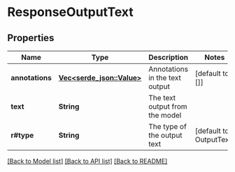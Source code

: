 # ResponseOutputText

## Properties

Name | Type | Description | Notes
------------ | ------------- | ------------- | -------------
**annotations** | [**Vec<serde_json::Value>**](serde_json::Value.md) | Annotations in the text output | [default to []]
**text** | **String** | The text output from the model | 
**r#type** | **String** | The type of the output text | [default to OutputText]

[[Back to Model list]](../README.md#documentation-for-models) [[Back to API list]](../README.md#documentation-for-api-endpoints) [[Back to README]](../README.md)


